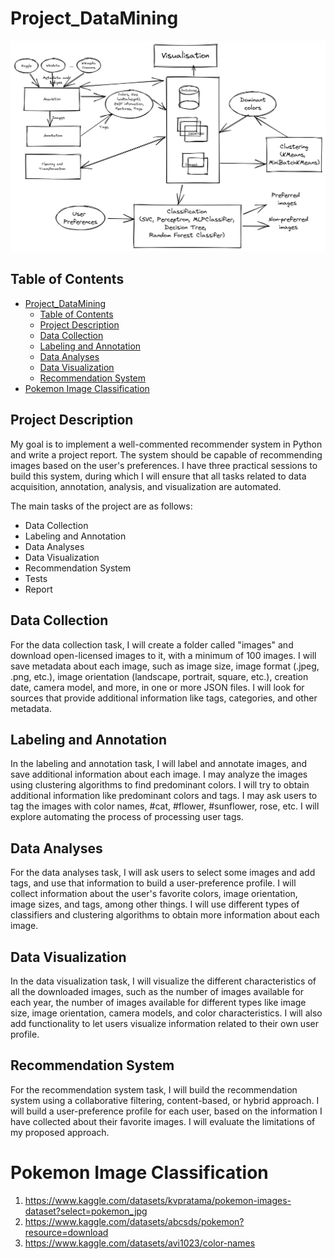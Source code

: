# Project_DataMining
![Project-Architecture](Project-Architecture.png)

## Table of Contents
- [Project\_DataMining](#project_datamining)
  - [Table of Contents](#table-of-contents)
  - [Project Description](#project-description)
  - [Data Collection](#data-collection)
  - [Labeling and Annotation](#labeling-and-annotation)
  - [Data Analyses](#data-analyses)
  - [Data Visualization](#data-visualization)
  - [Recommendation System](#recommendation-system)
- [Pokemon Image Classification](#pokemon-image-classification)

## Project Description
My goal is to implement a well-commented recommender system in Python and write a project report. The system should be capable of recommending images based on the user's preferences. I have three practical sessions to build this system, during which I will ensure that all tasks related to data acquisition, annotation, analysis, and visualization are automated.

The main tasks of the project are as follows:

- Data Collection
- Labeling and Annotation
- Data Analyses
- Data Visualization
- Recommendation System
- Tests
- Report

## Data Collection
For the data collection task, I will create a folder called "images" and download open-licensed images to it, with a minimum of 100 images. I will save metadata about each image, such as image size, image format (.jpeg, .png, etc.), image orientation (landscape, portrait, square, etc.), creation date, camera model, and more, in one or more JSON files. I will look for sources that provide additional information like tags, categories, and other metadata.

## Labeling and Annotation
In the labeling and annotation task, I will label and annotate images, and save additional information about each image. I may analyze the images using clustering algorithms to find predominant colors. I will try to obtain additional information like predominant colors and tags. I may ask users to tag the images with color names, #cat, #flower, #sunflower, rose, etc. I will explore automating the process of processing user tags.

## Data Analyses
For the data analyses task, I will ask users to select some images and add tags, and use that information to build a user-preference profile. I will collect information about the user's favorite colors, image orientation, image sizes, and tags, among other things. I will use different types of classifiers and clustering algorithms to obtain more information about each image.

## Data Visualization
In the data visualization task, I will visualize the different characteristics of all the downloaded images, such as the number of images available for each year, the number of images available for different types like image size, image orientation, camera models, and color characteristics. I will also add functionality to let users visualize information related to their own user profile.

## Recommendation System
For the recommendation system task, I will build the recommendation system using a collaborative filtering, content-based, or hybrid approach. I will build a user-preference profile for each user, based on the information I have collected about their favorite images. I will evaluate the limitations of my proposed approach.
# Pokemon Image Classification
1. https://www.kaggle.com/datasets/kvpratama/pokemon-images-dataset?select=pokemon_jpg
2. https://www.kaggle.com/datasets/abcsds/pokemon?resource=download
3. https://www.kaggle.com/datasets/avi1023/color-names
  
